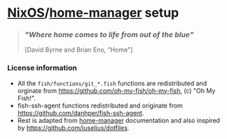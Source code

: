 # [NixOS](https://nixos.org/)/[home-manager](https://github.com/nix-community/home-manager) setup

> ### _"Where home comes to life from out of the blue"_
>
> [David Byrne and Brian Eno, "Home"]


### License information

- All the `fish/functions/git_*.fish` functions are redistributed and orginate
  from https://github.com/oh-my-fish/oh-my-fish, (c) "Oh My Fish!".
- fish-ssh-agent functions redistributed and originate from https://github.com/danhper/fish-ssh-agent.
- Rest is adapted from
  [home-manager](https://github.com/nix-community/home-manager) documentation
  and also inspired by https://github.com/juselius/dotfiles.
